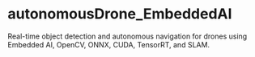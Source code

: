 # autonomousDrone_EmbeddedAI
Real-time object detection and autonomous navigation for drones using Embedded AI, OpenCV, ONNX, CUDA, TensorRT, and SLAM.
